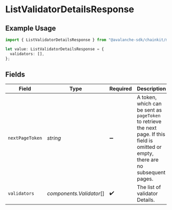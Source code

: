 # ListValidatorDetailsResponse

## Example Usage

```typescript
import { ListValidatorDetailsResponse } from "@avalanche-sdk/chainkit/models/components";

let value: ListValidatorDetailsResponse = {
  validators: [],
};
```

## Fields

| Field                                                                                                                                  | Type                                                                                                                                   | Required                                                                                                                               | Description                                                                                                                            |
| -------------------------------------------------------------------------------------------------------------------------------------- | -------------------------------------------------------------------------------------------------------------------------------------- | -------------------------------------------------------------------------------------------------------------------------------------- | -------------------------------------------------------------------------------------------------------------------------------------- |
| `nextPageToken`                                                                                                                        | *string*                                                                                                                               | :heavy_minus_sign:                                                                                                                     | A token, which can be sent as `pageToken` to retrieve the next page. If this field is omitted or empty, there are no subsequent pages. |
| `validators`                                                                                                                           | *components.Validator*[]                                                                                                               | :heavy_check_mark:                                                                                                                     | The list of validator Details.                                                                                                         |